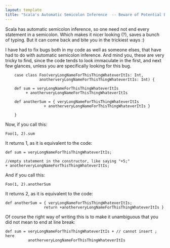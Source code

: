 ```yaml
---
layout: template
title: "Scala's Automatic Semicolon Inference  -- Beware of Potential Bugs"
---
```


Scala has automatic semicolon inference, so one need not end every statement in a semicolon. Which makes it nicer looking (?), saves a bunch of typing. But it can come back and bite you in the trickiest ways :)

I have had to fix bugs both in my code as well as someone elses, that have had to do with automatic semicolon inference. And mind you, these are very tricky to find, since the code tends to look immaculate in the first, and next few glances, unless you are specifically looking for this bug. 


		case class Foo(veryLongNameForThisThingWhateverItIs: Int,
                   anotherveryLongNameForThisThingWhateverItIs: Int) {
  
  		def sum = veryLongNameForThisThingWhateverItIs
             + anotherveryLongNameForThisThingWhateverItIs

 	 	def anotherSum = { veryLongNameForThisThingWhateverItIs
                     + anotherveryLongNameForThisThingWhateverItIs }

		}

Now, if you call this:


	Foo(1, 2).sum

It returns 1, as it is equivalent to the code: 	
	

	def sum = veryLongNameForThisThingWhateverItIs;
  
   	//empty statement in the constructor, like saying "+5;"
	+ anotherveryLongNameForThisThingWhateverItIs;

And if you call this:
	

	Foo(1, 2).anotherSum

It returns 2, as it is equivalent to the code: 


	def anotherSum = { veryLongNameForThisThingWhateverItIs;
                     return +anotherveryLongNameForThisThingWhateverItIs }
	 

Of course the right way of writing this is to make it unambiguous that you did not mean to end at line break: 


	def sum = veryLongNameForThisThingWhateverItIs + // cannot insert ; here
              anotherveryLongNameForThisThingWhateverItIs


